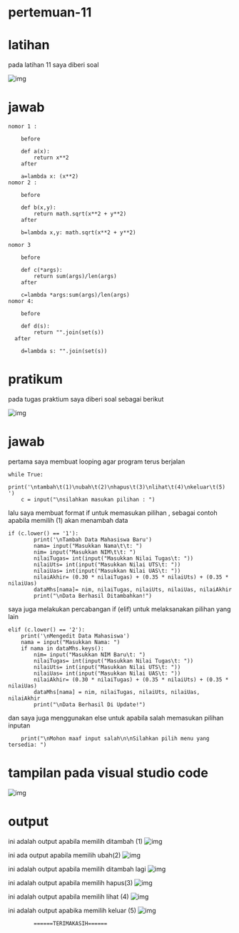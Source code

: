 # pertemuan-11

# latihan
pada latihan 11 saya diberi soal

![img](gambar/soal1.png)


# jawab

    nomor 1 :

        before

        def a(x):
            return x**2
        after

        a=lambda x: (x**2)
    nomor 2 :

        before

        def b(x,y):
            return math.sqrt(x**2 + y**2)
        after

        b=lambda x,y: math.sqrt(x**2 + y**2)

    nomor 3

        before

        def c(*args):
            return sum(args)/len(args)
        after

        c=lambda *args:sum(args)/len(args)
    nomor 4:

        before

        def d(s):
            return "".join(set(s)) 
      after

        d=lambda s: "".join(set(s))      

# pratikum

pada tugas praktium saya diberi soal sebagai berikut 

![img](gambar/soal2.png)


# jawab

pertama saya membuat looping agar program terus berjalan

    while True:
        print('\ntambah\t(1)\nubah\t(2)\nhapus\t(3)\nlihat\t(4)\nkeluar\t(5) ')                                                                                     
        c = input("\nsilahkan masukan pilihan : ")                              

 lalu saya membuat format if untuk memasukan pilihan , sebagai contoh apabila memilih (1) akan menambah data

    if (c.lower() == '1'):                                               
            print('\nTambah Data Mahasiswa Baru')
            nama= input("Masukkan Nama\t\t: ")                                        
            nim= input("Masukkan NIM\t\t: ")                                         
            nilaiTugas= int(input("Masukkan Nilai Tugas\t: "))                              
            nilaiUts= int(input("Masukkan Nilai UTS\t: "))                                   
            nilaiUas= int(input("Masukkan Nilai UAS\t: "))                                    
            nilaiAkhir= (0.30 * nilaiTugas) + (0.35 * nilaiUts) + (0.35 * nilaiUas)              
            dataMhs[nama]= nim, nilaiTugas, nilaiUts, nilaiUas, nilaiAkhir                         
            print("\nData Berhasil Ditambahkan!")       

 saya juga melakukan percabangan if (elif) untuk melaksanakan pilihan yang lain

    elif (c.lower() == '2'):                                                                    
        print('\nMengedit Data Mahasiswa')
        nama = input("Masukkan Nama: ")                                                         
        if nama in dataMhs.keys():                              
            nim= input("Masukkan NIM Baru\t: ")                              
            nilaiTugas= int(input("Masukkan Nilai Tugas\t: "))                           
            nilaiUts= int(input("Masukkan Nilai UTS\t: "))                           
            nilaiUas= int(input("Masukkan Nilai UAS\t: "))                           
            nilaiAkhir= (0.30 * nilaiTugas) + (0.35 * nilaiUts) + (0.35 * nilaiUas)          
            dataMhs[nama] = nim, nilaiTugas, nilaiUts, nilaiUas, nilaiAkhir                      
            print("\nData Berhasil Di Update!")

dan saya juga menggunakan else untuk apabila salah memasukan pilihan inputan

        print("\nMohon maaf input salah\n\nSilahkan pilih menu yang tersedia: ")                                                                                                            

# tampilan pada visual studio code

![img](gambar/vscode2.png)

# output

ini adalah output apabila memilih ditambah (1)
                ![img](gambar/tambah.png)

ini ada output apabila memilih ubah(2)
                ![img](gambar/u1.png)

ini adalah output apabila memilih ditambah lagi
                ![img](gambar/tambah1.png)

ini adalah output apabila memilih hapus(3) 
                ![img](gambar/hapus.png)

ini adalah output apabila memilih lihat (4) 
                ![img](gambar/lihat.png)

ini adalah output apabika memilih keluar (5)
                ![img](gambar/ss1.png)

            ======TERIMAKASIH======